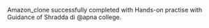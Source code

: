Amazon_clone successfully completed with Hands-on practise with Guidance of Shradda di @apna college.
